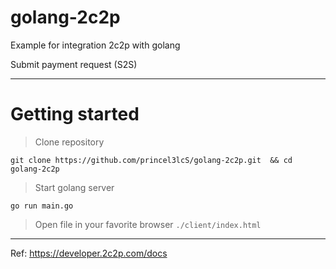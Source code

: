 # golang-2c2p
Example for integration 2c2p with golang 

Submit payment request (S2S)

---

# Getting started

 > Clone repository

```
git clone https://github.com/princel3lcS/golang-2c2p.git  && cd golang-2c2p  
```

> Start golang server

```
go run main.go
```

> Open file in your favorite browser  `./client/index.html`

---

Ref: https://developer.2c2p.com/docs
